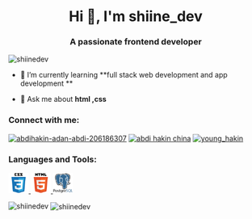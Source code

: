 <h1 align="center">Hi 👋, I'm shiine_dev</h1>
<h3 align="center">A passionate frontend developer</h3>

<p align="left"> <img src="https://komarev.com/ghpvc/?username=shiinedev&label=Profile%20views&color=0e75b6&style=flat" alt="shiinedev" /> </p>

- 🌱 I’m currently learning **full stack web development and app development **

- 💬 Ask me about **html ,css**

<h3 align="left">Connect with me:</h3>
<p align="left">
<a href="https://linkedin.com/in/abdihakin-adan-abdi-206186307" target="blank"><img align="center" src="https://raw.githubusercontent.com/rahuldkjain/github-profile-readme-generator/master/src/images/icons/Social/linked-in-alt.svg" alt="abdihakin-adan-abdi-206186307" height="30" width="40" /></a>
<a href="https://fb.com/abdi hakin china" target="blank"><img align="center" src="https://raw.githubusercontent.com/rahuldkjain/github-profile-readme-generator/master/src/images/icons/Social/facebook.svg" alt="abdi hakin china" height="30" width="40" /></a>
<a href="https://instagram.com/young_hakin" target="blank"><img align="center" src="https://raw.githubusercontent.com/rahuldkjain/github-profile-readme-generator/master/src/images/icons/Social/instagram.svg" alt="young_hakin" height="30" width="40" /></a>
</p>

<h3 align="left">Languages and Tools:</h3>
<p align="left"> <a href="https://www.w3schools.com/css/" target="_blank" rel="noreferrer"> <img src="https://raw.githubusercontent.com/devicons/devicon/master/icons/css3/css3-original-wordmark.svg" alt="css3" width="40" height="40"/> </a> <a href="https://www.w3.org/html/" target="_blank" rel="noreferrer"> <img src="https://raw.githubusercontent.com/devicons/devicon/master/icons/html5/html5-original-wordmark.svg" alt="html5" width="40" height="40"/> </a> <a href="https://www.postgresql.org" target="_blank" rel="noreferrer"> <img src="https://raw.githubusercontent.com/devicons/devicon/master/icons/postgresql/postgresql-original-wordmark.svg" alt="postgresql" width="40" height="40"/> </a> </p>

<p><img align="left" src="https://github-readme-stats.vercel.app/api/top-langs?username=shiinedev&show_icons=true&locale=en&layout=compact" alt="shiinedev" /></p>

<p>&nbsp;<img align="center" src="https://github-readme-stats.vercel.app/api?username=shiinedev&show_icons=true&locale=en" alt="shiinedev" /></p>
